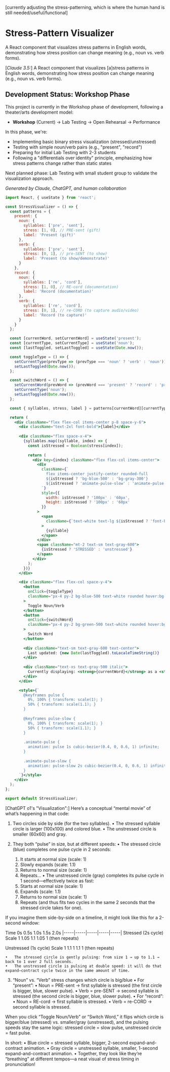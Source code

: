 [currently adjusting the stress-patterning, which is where the human hand is still needed/useful/functional]
# Stress-Pattern Visualizer

A React component that visualizes stress patterns in English words, demonstrating how stress position can change meaning (e.g., noun vs. verb forms).

[*Claude 3.5:*] A React component that visualizes [a]stress patterns in English words, demonstrating how stress position can change meaning (e.g., noun vs. verb forms).

## Development Status: Workshop Phase

This project is currently in the Workshop phase of development, following a theater/arts development model:
- **Workshop** (Current) → Lab Testing → Open Rehearsal → Performance

In this phase, we're:
- Implementing basic binary stress visualization (stressed/unstressed)
- Testing with simple noun/verb pairs (e.g., "present", "record")
- Preparing for initial Lab Testing with 2-3 students
- Following a "differentials over identity" principle, emphasizing how stress patterns change rather than static states

Next planned phase: Lab Testing with small student group to validate the visualization approach.

*Generated by Claude, ChatGPT, and human collaboration*

```jsx
import React, { useState } from 'react';

const StressVisualizer = () => {
  const patterns = {
    present: {
      noun: {
        syllables: ['pre', 'sent'],
        stress: [1, 0], // PRE-sent (gift)
        label: 'Present (gift)'
      },
      verb: {
        syllables: ['pre', 'sent'],
        stress: [0, 1], // pre-SENT (to show)
        label: 'Present (to show/demonstrate)'
      }
    },
    record: {
      noun: {
        syllables: ['re', 'cord'],
        stress: [1, 0], // RE-cord (documentation)
        label: 'Record (documentation)'
      },
      verb: {
        syllables: ['re', 'cord'],
        stress: [0, 1], // re-CORD (to capture audio/video)
        label: 'Record (to capture)'
      }
    }
  };

  const [currentWord, setCurrentWord] = useState('present');
  const [currentType, setCurrentType] = useState('noun');
  const [lastToggled, setLastToggled] = useState(Date.now());

  const toggleType = () => {
    setCurrentType(prevType => (prevType === 'noun' ? 'verb' : 'noun'));
    setLastToggled(Date.now());
  };

  const switchWord = () => {
    setCurrentWord(prevWord => (prevWord === 'present' ? 'record' : 'present'));
    setCurrentType('noun');
    setLastToggled(Date.now());
  };

  const { syllables, stress, label } = patterns[currentWord][currentType];

  return (
    <div className="flex flex-col items-center p-8 space-y-6">
      <div className="text-2xl font-bold">{label}</div>
      
      <div className="flex space-x-4">
        {syllables.map((syllable, index) => {
          const isStressed = Boolean(stress[index]);
          
          return (
            <div key={index} className="flex flex-col items-center">
              <div
                className={`
                  flex items-center justify-center rounded-full
                  ${isStressed ? 'bg-blue-500' : 'bg-gray-300'}
                  ${isStressed ? 'animate-pulse-slow' : 'animate-pulse'}
                `}
                style={{
                  width: isStressed ? '100px' : '60px',
                  height: isStressed ? '100px' : '60px'
                }}
              >
                <span
                  className={`text-white text-lg ${isStressed ? 'font-bold' : ''}`}
                >
                  {syllable}
                </span>
              </div>
              <span className="mt-2 text-sm text-gray-600">
                {isStressed ? 'STRESSED' : 'unstressed'}
              </span>
            </div>
          );
        })}
      </div>

      <div className="flex flex-col space-y-4">
        <button 
          onClick={toggleType}
          className="px-4 py-2 bg-blue-500 text-white rounded hover:bg-blue-600"
        >
          Toggle Noun/Verb
        </button>
        <button 
          onClick={switchWord}
          className="px-4 py-2 bg-green-500 text-white rounded hover:bg-green-600"
        >
          Switch Word
        </button>
        
        <div className="text-sm text-gray-600 text-center">
          Last updated: {new Date(lastToggled).toLocaleTimeString()}
        </div>
        
        <div className="text-xs text-gray-500 italic">
          Currently displaying: <strong>{currentWord}</strong> as a <strong>{currentType}</strong>
        </div>
      </div>

      <style>{`
        @keyframes pulse {
          0%, 100% { transform: scale(1); }
          50% { transform: scale(1.1); }
        }
        
        @keyframes pulse-slow {
          0%, 100% { transform: scale(1); }
          50% { transform: scale(1.1); }
        }
        
        .animate-pulse {
          animation: pulse 1s cubic-bezier(0.4, 0, 0.6, 1) infinite;
        }
        
        .animate-pulse-slow {
          animation: pulse-slow 2s cubic-bezier(0.4, 0, 0.6, 1) infinite;
        }
      `}</style>
    </div>
  );
};

export default StressVisualizer;
```

[ChatGPT o1's "Visualization":]
Here’s a conceptual “mental movie” of what’s happening in that code:

1. Two circles side by side (for the two syllables).
	•	The stressed syllable circle is larger (100x100) and colored blue.
	•	The unstressed circle is smaller (60x60) and gray.

2. They both “pulse” in size, but at different speeds:
	•	The stressed circle (blue) completes one pulse cycle in 2 seconds:
	1.	It starts at normal size (scale: 1)
	2.	Slowly expands (scale: 1.1)
	3.	Returns to normal size (scale: 1)
	4.	Repeats…
	•	The unstressed circle (gray) completes its pulse cycle in 1 second—effectively twice as fast:
	1.	Starts at normal size (scale: 1)
	2.	Expands (scale: 1.1)
	3.	Returns to normal size (scale: 1)
	4.	Repeats (and thus fits two cycles in the same 2 seconds that the stressed circle takes for one).

If you imagine them side-by-side on a timeline, it might look like this for a 2-second window:

Time   0s   0.5s   1.0s   1.5s   2.0s
      |-----|-----|-----|-----|-----|
Stressed (2s cycle)
Scale   1    1.05   1.1   1.05   1  (then repeats)

Unstressed (1s cycle)
Scale   1    1.1    1     1.1    1  (then repeats)

	•	The stressed circle is gently pulsing: from size 1 → up to 1.1 → back to 1 over 2 full seconds.
	•	The unstressed circle is pulsing at double speed: it will do that expand–contract cycle twice in the same amount of time.

3. “Noun” vs. “Verb” stress changes which circle is big/blue
	•	For “present”:
	•	Noun = PRE-sent → first syllable is stressed (the first circle is bigger, blue, slower pulse).
	•	Verb = pre-SENT → second syllable is stressed (the second circle is bigger, blue, slower pulse).
	•	For “record”:
	•	Noun = RE-cord → first syllable is stressed.
	•	Verb = re-CORD → second syllable is stressed.

When you click “Toggle Noun/Verb” or “Switch Word,” it flips which circle is bigger/blue (stressed) vs. smaller/gray (unstressed), and the pulsing speeds stay the same logic: stressed circle = slow pulse, unstressed circle = fast pulse.

In short:
	•	Blue circle = stressed syllable, bigger, 2-second expand-and-contract animation.
	•	Gray circle = unstressed syllable, smaller, 1-second expand-and-contract animation.
	•	Together, they look like they’re “breathing” at different tempos—a neat visual of stress timing in pronunciation!
